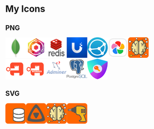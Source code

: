 # My Icons
## PNG
<img src="https://github.com/titan8c3/icons/blob/main/PNG/mongo.png?raw=true" width=64 height=64><img src="https://github.com/titan8c3/icons/blob/main/PNG/NginxPM-logo.png?raw=true" width=64 height=64><img src="https://github.com/titan8c3/icons/blob/main/PNG/Redis-logo.png?raw=true" width=64 height=64><img src="https://github.com/titan8c3/icons/blob/main/PNG/ubiquiti.png?raw=true" width=64 height=64><img src="https://github.com/titan8c3/icons/blob/main/PNG/syncthing.png?raw=true" width=64 height=64><img src="https://github.com/titan8c3/icons/blob/main/PNG/immich.png?raw=true" width=64 height=64><img src="https://github.com/titan8c3/icons/blob/main/PNG/orange-ai3.png?raw=true" width=64 height=64><img src="https://github.com/titan8c3/icons/blob/main/PNG/authentik.png?raw=true" width=64 height=64><img src="https://github.com/titan8c3/icons/blob/main/PNG/authentik_worker.png?raw=true" width=64 height=64><img src="https://github.com/titan8c3/icons/blob/main/PNG/adminer.png?raw=true" width=64 height=64><img src="https://github.com/titan8c3/icons/blob/main/PNG/postgresql.png?raw=true" width=64 height=64><img src="https://github.com/titan8c3/icons/blob/main/PNG/auth.png?raw=true" width=64 height=64>


## SVG
<img src="https://github.com/titan8c3/icons/blob/main/SVG/orange-database.svg" width=64 height=64><img src="https://github.com/titan8c3/icons/blob/main/SVG/orange-jellyfin.svg" width=64 height=64><img src="https://github.com/titan8c3/icons/blob/main/SVG/orange-ai3.svg" width=64 height=64><img src="https://github.com/titan8c3/icons/blob/main/SVG/orange-powertool.svg" width=64 height=64>

